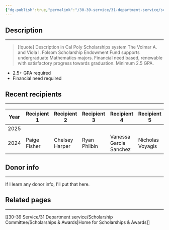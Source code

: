```yaml
---
{"dg-publish":true,"permalink":"/30-39-service/31-department-service/scholarship-committee/01-awards/volmar-a-and-viola-i-folsom-scholarship-endowment-fund/","updated":"2025-05-07T10:12:30-07:00"}
---
```


## Description
---

> [!quote] Description in Cal Poly Scholarships system
> The Volmar A. and Viola I. Folsom Scholarship Endowment Fund supports undergraduate Mathematics majors. Financial need based, renewable with satisfactory progress towards graduation. Minimum 2.5 GPA.

- 2.5+ GPA required
- Financial need required

## Recent recipients
---

| Year | Recipient 1  | Recipient 2    | Recipient 3  | Recipient 4            | Recipient 5      | Recipient 6 |
| ---- | ------------ | -------------- | ------------ | ---------------------- | ---------------- | ----------- |
| 2025 |              |                |              |                        |                  |             |
| 2024 | Paige Fisher | Chelsey Harper | Ryan Philbin | Vanessa Garcia Sanchez | Nicholas Voyagis |             |

## Donor info
---
If I learn any donor info, I'll put that here.

## Related pages
---
[[30-39 Service/31 Department service/Scholarship Committee/Scholarships & Awards\|Home for Scholarships & Awards]]